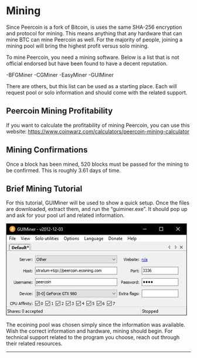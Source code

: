 # Mining

Since Peercoin is a fork of Bitcoin, is uses the same SHA-256 encryption and protocol for mining.  This means anything that any hardware that can mine BTC can mine Peercoin as well.  For the majority of people, joining a mining pool will bring the highest profit versus solo mining.  

To mine Peercoin, you need a mining software.  Below is a list that is not official endorsed but have been found to have a decent reputation.

-BFGMiner
-CGMiner
-EasyMiner
-GUIMiner

There are others, but this list can be used as a starting place.  Each will request pool or solo information and should come with the related support.

## Peercoin Mining Profitability

If you want to calculate the profitability of mining Peercoin, you can use this website: https://www.coinwarz.com/calculators/peercoin-mining-calculator

## Mining Confirmations

 Once a block has been mined, 520 blocks must be passed for the mining to be confirmed.  This is roughly 3.61 days of time.  

## Brief Mining Tutorial

For this tutorial, GUIMiner will be used to show a quick setup.  Once the files are downloaded, extract them, and run the “guiminer.exe”.  It should pop up and ask for your pool url and related information.

![GUIMiner](../img/mining.jpg)

The ecoining pool was chosen simply since the information was available.  Wish the correct information and hardware, mining should begin.  For technical support related to the program you choose, reach out through their related resources.

---
